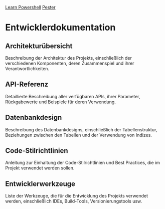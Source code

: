 [Learn Powershell](https://learn.microsoft.com/en-us/powershell/scripting/how-to-use-docs?view=powershell-7.4) [Pester](https://jeffbrown.tech/getting-started-with-pester-testing-in-powershell/#:~:text=Getting%20Started%20with%20Pester%20Testing%20in%20PowerShell%201,Test%20...%205%20Running%20PowerShell%20Pester%20Tests%20)
# Entwicklerdokumentation

## Architekturübersicht

Beschreibung der Architektur des Projekts, einschließlich der verschiedenen Komponenten, deren Zusammenspiel und ihrer Verantwortlichkeiten.

## API-Referenz

Detaillierte Beschreibung aller verfügbaren APIs, ihrer Parameter, Rückgabewerte und Beispiele für deren Verwendung.

## Datenbankdesign

Beschreibung des Datenbankdesigns, einschließlich der Tabellenstruktur, Beziehungen zwischen den Tabellen und der Verwendung von Indizes.

## Code-Stilrichtlinien

Anleitung zur Einhaltung der Code-Stilrichtlinien und Best Practices, die im Projekt verwendet werden sollen.

## Entwicklerwerkzeuge

Liste der Werkzeuge, die für die Entwicklung des Projekts verwendet werden, einschließlich IDEs, Build-Tools, Versionierungstools usw.
